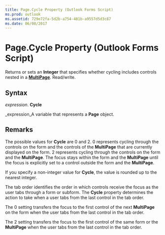 ```yaml
---
title: Page.Cycle Property (Outlook Forms Script)
ms.prod: outlook
ms.assetid: 729e72fa-5d2b-a754-481b-a9557d5d3c87
ms.date: 06/08/2017
---
```



# Page.Cycle Property (Outlook Forms Script)

Returns or sets an **Integer** that specifies whether cycling includes controls nested in a **[MultiPage](multipage-object-outlook-forms-script.md)**. Read/write.


## Syntax

 _expression_. **Cycle**

 _expression_A variable that represents a **Page** object.


## Remarks

The possible values for **Cycle** are 0 and 2. 0 represents cycling through the controls on the form and the controls of the **MultiPage** that are currently displayed on the form. 2 represents cycling through the controls on the form and the **MultiPage**. The focus stays within the form and the **MultiPage** until the focus is explicitly set to a control outside the form and the **MultiPage**.

If you specify a non-integer value for **Cycle**, the value is rounded up to the nearest integer.

The tab order identifies the order in which controls receive the focus as the user tabs through a form or subform. The **Cycle** property determines the action to take when a user tabs from the last control in the tab order.

The 0 setting transfers the focus to the first control of the next **MultiPage** on the form when the user tabs from the last control in the tab order.

The 2 setting transfers the focus to the first control of the same form or the **MultiPage** when the user tabs from the last control in the tab order.


